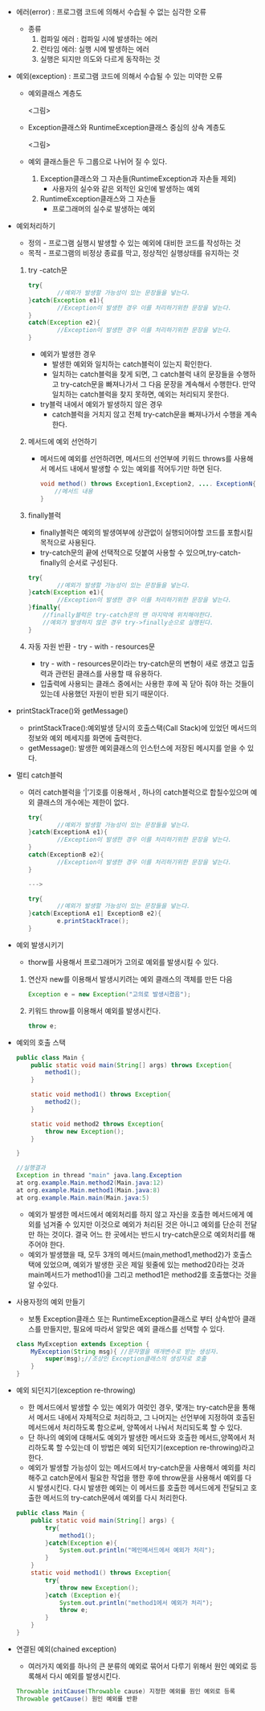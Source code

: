 - 에러(error) : 프로그램 코드에 의해서 수습될 수 없는 심각한 오류
    - 종류
        1. 컴파일 에러 : 컴파일 시에 발생하는 에러
        2. 런타임 에러: 실행 시에 발생하는 에러
        3. 실행은 되지만 의도와 다르게 동작하는 것
- 예외(exception) : 프로그램 코드에 의해서 수습될 수 있는 미약한 오류
    - 예외클래스 계층도

      <그림>

    - Exception클래스와 RuntimeException클래스 중심의 상속 계층도

      <그림>

    - 예외 클래스들은 두 그룹으로 나뉘어 질 수 있다.
        1. Exception클래스와 그 자손들(RuntimeException과 자손들 제외)
            - 사용자의 실수와 같은 외적인 요인에 발생하는 예외
        2. RuntimeException클래스와 그 자손들
            - 프로그래머의 실수로 발생하는 예외
- 예외처리하기
    - 정의 - 프로그램 실행시 발생할 수 있는 예외에 대비한 코드를 작성하는 것
    - 목적 - 프로그램의 비정상 종료를 막고, 정상적인 실행상태를 유지하는 것
    1. try -catch문

        ```java
        try{
        		//예외가 발생할 가능성이 있는 문장들을 넣는다.
        }catch(Exception e1){
        		//Exception이 발생한 경우 이를 처리하기위한 문장을 넣는다.
        }
        catch(Exception e2){
        		//Exception이 발생한 경우 이를 처리하기위한 문장을 넣는다.
        }
        ```

        - 예외가 발생한 경우
            - 발생한 예외와 일치하는 catch블럭이 있는지 확인한다.
            - 일치하는 catch블럭을 찾게 되면, 그 catch블럭 내의 문장들을 수행하고 try-catch문을 빠져나가서 그 다음 문장을 계속해서 수행한다. 만약 일치하는 catch블럭을 찾지 못하면, 예외는 처리되지 못한다.
        - try블럭 내에서 예외가 발생하지 않은 경우
            - catch블럭을 거치지 않고 전체 try-catch문을 빠져나가서 수행을 계속한다.
    2. 메서드에 예외 선언하기
        - 메서드에 예외를 선언하려면, 메서드의 선언부에 키워드 throws를 사용해서 메서드 내에서 발생할 수 있는 예외를 적어두기만 하면 된다.

            ```java
            void method() throws Exception1,Exception2, .... ExceptionN{
            	//메서드 내용
            }
            ```

    3. finally블럭
        - finally블럭은 예외의 발생여부에 상관없이 실행되어야할 코드를 포함시킬 목적으로 사용된다.
        - try-catch문의 끝에 선택적으로 덧붙여 사용할 수 있으며,try-catch-finally의 순서로 구성된다.

        ```java
        try{
        		//예외가 발생할 가능성이 있는 문장들을 넣는다.
        }catch(Exception e1){
        		//Exception이 발생한 경우 이를 처리하기위한 문장을 넣는다.
        }finally{
        	//finally블럭은 try-catch문의 맨 마지막에 위치해야한다.
        	//예외가 발생하지 않은 경우 try->finally순으로 실행된다.
        }
        ```

    4. 자동 자원 반환 - try - with - resources문
        - try - with - resources문이라는 try-catch문의 변형이 새로 생겼고 입출력과 관련된 클래스를 사용할 때 유용하다.
        - 입출력에 사용되는 클래스 중에서는 사용한 후에 꼭 닫아 줘야 하는 것들이 있는데 사용했던 자원이 반환 되기 때문이다.
- printStackTrace()와 getMessage()
    - printStackTrace():예외발생 당시의 호출스택(Call Stack)에 있었던 메서드의 정보와 예외 메세지를 화면에 출력한다.
    - getMessage(): 발생한 예외클래스의 인스턴스에 저장된 메시지를 얻을 수 있다.
- 멀티 catch블럭
    - 여러 catch블럭을 ‘|’기호를 이용해서 , 하나의 catch블럭으로 합칠수있으며 예외 클래스의 개수에는 제한이 없다.

        ```java
        try{
        		//예외가 발생할 가능성이 있는 문장들을 넣는다.
        }catch(ExceptionA e1){
        		//Exception이 발생한 경우 이를 처리하기위한 문장을 넣는다.
        }
        catch(ExceptionB e2){
        		//Exception이 발생한 경우 이를 처리하기위한 문장을 넣는다.
        }
        
        --->
        
        try{
        		//예외가 발생할 가능성이 있는 문장들을 넣는다.
        }catch(ExceptionA e1| ExceptionB e2){
        		e.printStackTrace();
        }
        ```

- 예외 발생시키기
    - thorw를 사용해서 프로그래머가 고의로 예외를 발생시킬 수 있다.
    1. 연산자 new를 이용해서 발생시키려는 예외 클래스의 객체를 만든 다음

        ```java
        Exception e = new Exception("고의로 발생시켰음");
        ```

    2. 키워드 throw를 이용해서 예외를 발생시킨다.

        ```java
        throw e;
        ```

- 예외의 호출 스택

    ```java
    public class Main {
        public static void main(String[] args) throws Exception{
            method1();
        }
    
        static void method1() throws Exception{
            method2();
        }
    
        static void method2 throws Exception{
            throw new Exception();
        }
    
    }
    
    //실행결과
    Exception in thread "main" java.lang.Exception
    at org.example.Main.method2(Main.java:12)
    at org.example.Main.method1(Main.java:8)
    at org.example.Main.main(Main.java:5)
    ```

    - 예외가 발생한 메서드에서 예외처리를 하지 않고 자신을 호출한 메서드에게 예외를 넘겨줄 수 있지만 이것으로 예외가 처리된 것은 아니고 예외를 단순히 전달만 하는 것이다. 결국 어느 한 곳에서는 반드시 try-catch문으로 예외처리를 해주어야 한다.
    - 예외가 발생했을 때, 모두 3개의 메서드(main,method1,method2)가 호출스택에 있었으며, 예외가 발생한 곳은 제일 윗줄에 있는 method2()라는 것과 main메서드가 method1()을 그리고 method1은 method2를 호출했다는 것을 알 수있다.
- 사용자정의 예외 만들기
    - 보통 Exception클래스 또는 RuntimeException클래스로 부터 상속받아 클래스를 만들지만, 필요에 따라서 알맞은 예외 클래스를 선택할 수 있다.

    ```java
    class MyException extends Exception {
        MyException(String msg){ //문자열을 매개변수로 받는 생성자.
            super(msg);//조상인 Exception클래스의 생성자로 호출
        }
    }
    ```

- 예외 되던지기(exception re-throwing)
    - 한 메서드에서 발생할 수 있는 예외가 여럿인 경우, 몇개는 try-catch문을 통해서 메서드 내에서 자체적으로 처리하고, 그 나머지는 선언부에 지정하여 호출된 메서드에서 처리하도록 함으로써, 양쪽에서 나눠서 처리되도록 할 수 있다.
    - 단 하나의 예외에 대해서도 예외가 발생한 메서드와 호출한 메서드,양쪽에서 처리하도록 할 수있는데 이 방법은 예외 되던지기(exception re-throwing)라고 한다.
    - 예외가 발생할 가능성이 있는 메서드에서 try-catch문을 사용해서 예외를 처리해주고 catch문에서 필요한 작업을 행한 후에 throw문을 사용해서 예외를 다시 발생시킨다. 다시 발생한 예외는 이 메서드를 호출한 메서드에게 전달되고 호출한 메서드의 try-catch문에서 예외를 다시 처리한다.

    ```java
    public class Main {
        public static void main(String[] args) {
            try{
                method1();
            }catch(Exception e){
                System.out.println("메인메서드에서 예외가 처리");
            }
        }
        static void method1() throws Exception{
            try{
                throw new Exception();
            }catch (Exception e){
                System.out.println("method1에서 예외가 처리");
                throw e;
            }
        }
    }
    ```

- 연결된 예외(chained exception)
    - 여러가지 예외를 하나의 큰 분류의 예외로 묶어서 다루기 위해서 원인 예외로 등록해서 다시 예외를 발생시킨다.

    ```java
    Throwable initCause(Throwable cause) 지정한 예외를 원인 예외로 등록
    Throwable getCause() 원인 예외를 반환
    ```